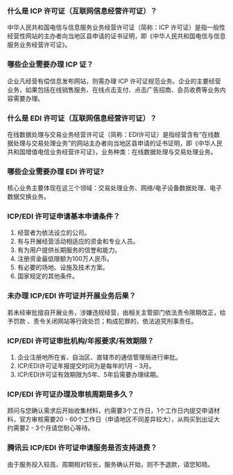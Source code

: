 
### 什么是 ICP 许可证（互联网信息经营许可证）？
中华人民共和国电信与信息服务业务经营许可证（简称：ICP 许可证）是指一般性经营性网站的主办者向当地区县申请的证书证明，即《中华人民共和国电信与信息服务业务经营许可证》。 

###  哪些企业需要办理 ICP 证？
企业凡经营有偿信息发布网站，则需办理 ICP 许可证规范业务。企业的主要经营业务，如果包括在线销售服务、在线点击支付、点击广告招商、会员收费等业务内容需要办理。


### 什么是 EDI 许可证（互联网信息经营许可证）？
在线数据处理与交易业务经营许可证（简称：EDI许可证）是指经营含有“在线数据处理与交易处理业务”的网站主办者向当地区县申请的证书证明，即《中华人民共和国增值电信业务经营许可证》，业务种类：在线数据处理与交易处理业务。

### 哪些企业需要办理 EDI 许可证?
核心业务主要体现在这三个领域：交易处理业务、网络/电子设备数据处理、电子数据交换业务。



### ICP/EDI 许可证申请基本申请条件？

1. 经营者为依法设立的公司。
2. 有与开展经营活动相适应的资金和专业人员。
3. 有为用户提供长期服务的信誉和能力。
4. 注册资金最低限额为100万人民币。
5. 有必要的场地、设施及技术方案。
6. 国家规定的其他条件。

 

###  未办理 ICP/EDI 许可证并开展业务后果？
若未经审批擅自开展业务，涉嫌违规经营，由相关主管部门依法责令限期改正，给予罚款 、责令关闭网站等行政处罚；构成犯罪的，依法追究刑事责任。

 

###  ICP/EDI 许可证审批机构/年报要求/有效期限？
1. 企业注册地所在省、自治区、直辖市的通信管理局进行审批。
2. ICP/EDI许可证年报提交时间为是每年的1月 - 3月。
3. ICP/EDI许可证有效期限为5年、5年后需要办理续期。

 

###  ICP/EDI 许可证办理及审核周期是多久？
顾问与您确认需求后开始收集材料，约需要3个工作日，1个工作日内提交申请材料，官方审核需要20 - 60个工作日（申请地区不同差异较大），从购买到出证大约需要2 - 3个月请您耐心等待。



###  腾讯云 ICP/EDI 许可证申请服务是否支持退费？
由于服务投入较高、周期相对较长，服务确认开始，则不予退款，请您知晓。

 

